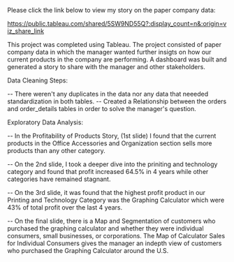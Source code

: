Please click the link below to view my story on the paper company data: 

https://public.tableau.com/shared/5SW9ND55Q?:display_count=n&:origin=viz_share_link

This project was completed using Tableau. The project consisted of paper company data in which the manager wanted further insigts on how our current products in the company are performing. A dashboard was built and generated a story to share with the manager and other stakeholders. 

Data Cleaning Steps: 

-- There weren't any duplicates in the data nor any data that neeeded standardization in both tables. 
-- Created a Relationship between the orders and order_details tables in order to solve the manager's question. 



Exploratory Data Analysis: 

-- In the Profitability of Products Story, (1st slide) I found that the current products in the Office Accessories and Organization section sells more products than any other category. 

-- On the 2nd slide, I took a deeper dive into the priniting and technology category and found that profit increased 64.5% in 4 years while other categories have remained stagnant. 

-- On the 3rd slide, it was found that the highest profit product in our Printing and Technology Category was the Graphing Calculator which were 43% of total profit over the last 4 years. 

-- On the final slide, there is a Map and Segmentation of customers who purchased the graphing calculator and whether they were individual consumers, small businesses, or corporations. The Map of Calculator Sales for Individual Consumers gives the manager an indepth view of customers who purchased the Graphing Calculator around the U.S.


